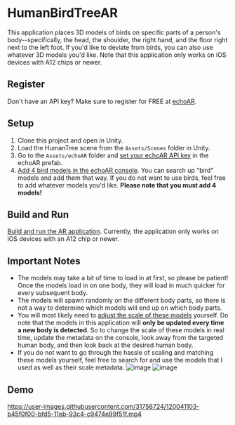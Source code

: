 # HumanBirdTreeAR

This application places 3D models of birds on specific parts of a person's body--specifically, the head, the shoulder, the right hand, and the floor right next to the left foot. If you'd like to deviate from birds, you can also use whatever 3D models you'd like. Note that this application only works on iOS devices with A12 chips or newer. 

## Register
Don't have an API key? Make sure to register for FREE at [echoAR](https://console.echoar.xyz).

## Setup
1. Clone this project and open in Unity.
2. Load the HumanTree scene from the `Assets/Scenes` folder in Unity.
3. Go to the `Assets/echoAR` folder and [set your echoAR API key](https://docs.echoar.xyz/unity/using-the-sdk) in the echoAR prefab. 
4. [Add 4 bird models in the echoAR console](https://docs.echoar.xyz/quickstart/add-a-3d-model). You can search up "bird" models and add them that way. If you do not want to use birds, feel free to add whatever models you'd like. **Please note that you must add 4 models!**

## Build and Run
[Build and run the AR application](https://docs.echoar.xyz/unity/adding-ar-capabilities#4-build-and-run-the-ar-application). 
Currently, the application only works on iOS devices with an A12 chip or newer. 

## Important Notes
- The models may take a bit of time to load in at first, so please be patient! Once the models load in on one body, they will load in much quicker for every subsequent body. 
- The models will spawn randomly on the different body parts, so there is not a way to determine which models will end up on which body parts. 
- You will most likely need to [adjust the scale of these models](https://docs.echoar.xyz/web-console/manage-pages/data-page/how-to-add-data#adding-metadata) yourself. Do note that the models in this application will **only be updated every time a new body is detected**. So to change the scale of these models in real time, update the metadata on the console, look away from the targeted human body, and then look back at the desired human body. 
- If you do not want to go through the hassle of scaling and matching these models yourself, feel free to search for and use the models that I used as well as their scale metadata.
![image](https://user-images.githubusercontent.com/31756724/120035425-980aa480-bfcc-11eb-8039-1f79cc77f4de.png)
![image](https://user-images.githubusercontent.com/31756724/120035982-6c3bee80-bfcd-11eb-9c55-f32fee3ac99d.png)

## Demo
https://user-images.githubusercontent.com/31756724/120041103-b45f0f00-bfd5-11eb-93c4-c9474e99f51f.mp4
